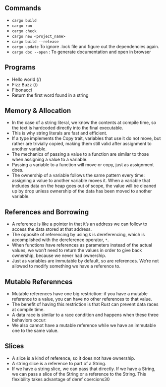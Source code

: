 ## Commands
* `cargo build`
* `cargo run`
* `cargo check`
* `cargo new <project_name>`
* `cargo build --release`
* `cargo update` To ignore .lock file and figure out the dependencies again.
* `cargo doc --open` : To generate documentation and open in browser

## Programs
* Hello world (/)
* Fizz Buzz (/)
* Fibonacci
* Return the first word found in a string

## Memory & Allocation
* In the case of a string literal, we know the contents at compile time, so the text is hardcoded directly into the final executable. 
* This is why string literals are fast and efficient.
* If a type implements the Copy trait, variables that use it do not move, but rather are trivially copied, making them still valid after assignment to another variable.
* The mechanics of passing a value to a function are similar to those when assigning a value to a variable. 
* Passing a variable to a function will move or copy, just as assignment does. 
* The ownership of a variable follows the same pattern every time: assigning a value to another variable moves it. When a variable that includes data on the heap goes out of scope, the value will be cleaned up by drop unless ownership of the data has been moved to another variable.

## References and Borrowing
* A reference is like a pointer in that it’s an address we can follow to access the data stored at that address.
*  The opposite of referencing by using `&` is dereferencing, which is accomplished with the dereference operator, `*`.
* When functions have references as parameters instead of the actual values, we won’t need to return the values in order to give back ownership, because we never had ownership.
* Just as variables are immutable by default, so are references. We’re not allowed to modify something we have a reference to.

## Mutable Referennces
* Mutable references have one big restriction: if you have a mutable reference to a value, you can have no other references to that value.
* The benefit of having this restriction is that Rust can prevent data races at compile time. 
* A data race is similar to a race condition and happens when these three behaviors occur:
*  We also cannot have a mutable reference while we have an immutable one to the same value.

## Slices
* A slice is a kind of reference, so it does not have ownership.
* A string slice is a reference to part of a String.
* If we have a string slice, we can pass that directly. If we have a String, we can pass a slice of the String or a reference to the String. This flexibility takes advantage of deref coercions30